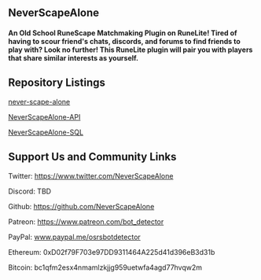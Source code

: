 ## NeverScapeAlone
#### An Old School RuneScape Matchmaking Plugin on RuneLite! Tired of having to scour friend's chats, discords, and forums to find friends to play with? Look no further! This RuneLite plugin will pair you with players that share similar interests as yourself.

## Repository Listings
[never-scape-alone](https://github.com/NeverScapeAlone/never-scape-alone)

[NeverScapeAlone-API](https://github.com/NeverScapeAlone/NeverScapeAlone-API)

[NeverScapeAlone-SQL](https://github.com/NeverScapeAlone/NeverScapeAlone-SQL)

## Support Us and Community Links
Twitter: https://www.twitter.com/NeverScapeAlone

Discord: TBD

Github: https://github.com/NeverScapeAlone

Patreon: https://www.patreon.com/bot_detector

PayPal: www.paypal.me/osrsbotdetector

Ethereum: 0xD02f79F703e97DD9311464A225d41d396eB3d31b

Bitcoin: bc1qfm2esx4nmamlzkjjg959uetwfa4agd77hvqw2m
